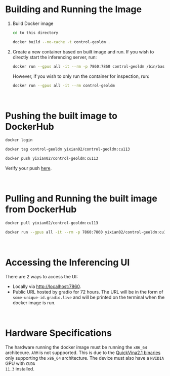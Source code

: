 # Building and Running the Image

1. Build Docker image
    ```bash
    cd to this directory

    docker build --no-cache -t control-geoldm .
    ```

2. Create a new container based on built image and run. If you wish to directly start the inferencing server, run:
    ```bash
    docker run --gpus all -it --rm -p 7860:7860 control-geoldm /bin/bash -c "source /opt/conda/etc/profile.d/conda.sh && conda activate geoldm && python -m deployment.main -u -a 0.0.0.0 -p 7860"
    ```
    However, if you wish to only run the container for inspection, run:
    ```bash
    docker run --gpus all -it --rm control-geoldm
    ```

</br>

# Pushing the built image to DockerHub
```bash
docker login

docker tag control-geoldm yixian02/control-geoldm:cu113

docker push yixian02/control-geoldm:cu113
```
Verify your push <a href='https://hub.docker.com/u/yixian02'>here</a>.

</br>

# Pulling and Running the built image from DockerHub
```bash
docker pull yixian02/control-geoldm:cu113

docker run --gpus all -it --rm -p 7860:7860 yixian02/control-geoldm:cu113 /bin/bash -c "source /opt/conda/etc/profile.d/conda.sh && conda activate geoldm && python -m deployment.main -u -a 0.0.0.0 -p 7860"
```

</br>

# Accessing the Inferencing UI
There are 2 ways to access the UI:
- Locally via <a href='http://127.0.0.1:7860'>http://localhost:7860</a>.
- Public URL hosted by gradio for 72 hours. The URL will be in the form of <code>some-unique-id.gradio.live</code> and will be printed on the terminal when the docker image is run.

</br>

# Hardware Specifications
The hardware running the docker image must be running the <code>x86_64</code> architecure. <code>ARM</code> is not suppported. This is due to the <a href='../../analysis/qvina/qvina2.1'>QuickVina2.1 binaries</a> only supporting the <code>x86_64</code> architecture. The device must also have a <code>NVIDIA</code> GPU with <code>CUDA 11.3</code> installed.